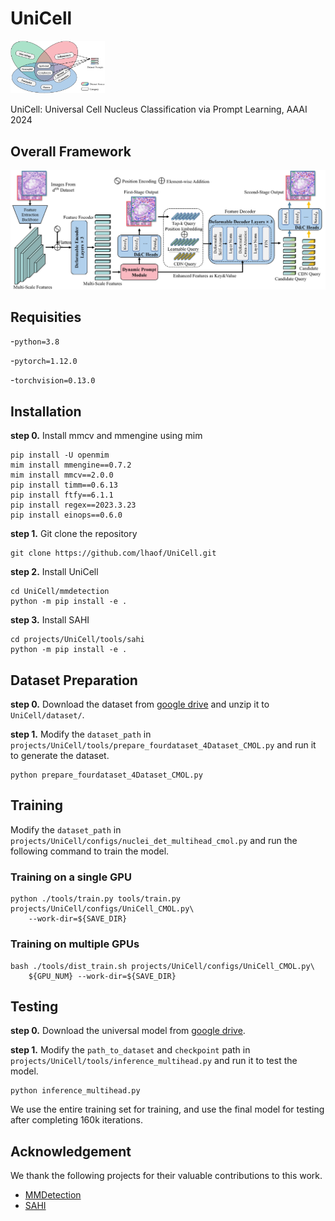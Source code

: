 # UniCell
<img src=./resources/intro.jpg width=30%/>

UniCell: Universal Cell Nucleus Classification via Prompt Learning, AAAI 2024

## Overall Framework
![](./resources/overall_framework.jpg)

## Requisities
-`python=3.8`

-`pytorch=1.12.0`

-`torchvision=0.13.0`

## Installation
**step 0.** Install mmcv and mmengine using mim
```
pip install -U openmim
mim install mmengine==0.7.2
mim install mmcv==2.0.0
pip install timm==0.6.13
pip install ftfy==6.1.1
pip install regex==2023.3.23
pip install einops==0.6.0
```
**step 1.** Git clone the repository
```
git clone https://github.com/lhaof/UniCell.git
```
**step 2.** Install UniCell
```
cd UniCell/mmdetection
python -m pip install -e .
```
**step 3.** Install SAHI
```
cd projects/UniCell/tools/sahi
python -m pip install -e .
```

## Dataset Preparation
**step 0.** Download the dataset from [google drive](https://drive.google.com/file/d/1VFQnAvVM918pS3co7J_hbGcGsOvJVuo1/view?usp=sharing) and unzip it to `UniCell/dataset/`.

**step 1.** Modify the `dataset_path` in `projects/UniCell/tools/prepare_fourdataset_4Dataset_CMOL.py` and run it to generate the dataset.
```
python prepare_fourdataset_4Dataset_CMOL.py
```

## Training
Modify the `dataset_path` in `projects/UniCell/configs/nuclei_det_multihead_cmol.py` and run the following command to train the model.
### Training on a single GPU
```shell
python ./tools/train.py tools/train.py projects/UniCell/configs/UniCell_CMOL.py\
	--work-dir=${SAVE_DIR}
```
### Training on multiple GPUs
```shell
bash ./tools/dist_train.sh projects/UniCell/configs/UniCell_CMOL.py\
    ${GPU_NUM} --work-dir=${SAVE_DIR}
```

## Testing
**step 0.** Download the universal model from [google drive](https://drive.google.com/file/d/1dLZj-R9cXhiRjvU2oKPsAM8qZN9079uZ/view?usp=sharing).

**step 1.** Modify the `path_to_dataset` and `checkpoint` path in `projects/UniCell/tools/inference_multihead.py` and run it to test the model.
```
python inference_multihead.py
```

We use the entire training set for training, and use the final model for testing after completing 160k iterations.

## Acknowledgement
We thank the following projects for their valuable contributions to this work.
- [MMDetection](https://github.com/open-mmlab/mmdetection)
- [SAHI](https://github.com/obss/sahi)